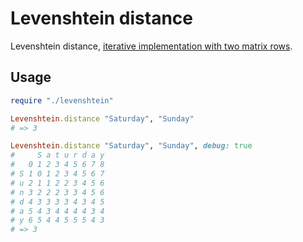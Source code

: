 Levenshtein distance
====================

Levenshtein distance,
[iterative implementation with two matrix rows](http://en.wikipedia.org/wiki/Levenshtein_distance#Iterative_with_two_matrix_rows).

## Usage

```ruby
require "./levenshtein"

Levenshtein.distance "Saturday", "Sunday"
# => 3

Levenshtein.distance "Saturday", "Sunday", debug: true
#     S a t u r d a y
#   0 1 2 3 4 5 6 7 8
# S 1 0 1 2 3 4 5 6 7
# u 2 1 1 2 2 3 4 5 6
# n 3 2 2 2 3 3 4 5 6
# d 4 3 3 3 3 4 3 4 5
# a 5 4 3 4 4 4 4 3 4
# y 6 5 4 4 5 5 5 4 3
# => 3
```
